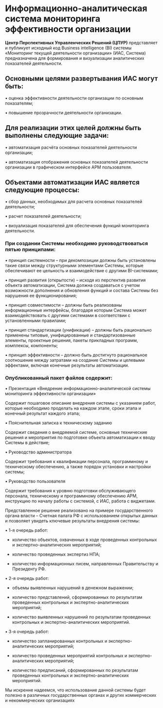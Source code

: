 # Информационно-аналитическая система мониторинга эффективности организации

**Центр Перспективных Управленческих Решений (ЦПУР)** представляет и публикует исходный код Business intelligence (BI) системы «Мониторинг текущей деятельности организации» (ИАС, Система) предназначена для формирования и визуализации аналитических показателей деятельности.

## Основными целями развертывания ИАС могут быть:

   •	оценка эффективности деятельности организации по основным показателям;
   
   •	повышение прозрачности деятельности организации.

## Для реализации этих целей должны быть выполнены следующие задачи:

   •	автоматизация расчёта основных показателей деятельности организации;
   
   •	автоматизация отображения основных показателей деятельности организации в графическом интерфейсе АРМ пользователя.

## Объектами автоматизации ИАС является следующие процессы:

   •	сбор данных, необходимых для расчета основных показателей деятельности;

   •	расчет показателей деятельности;
   
   •	визуализация показателей для обеспечения функций мониторинга деятельности.

### При создании Системы необходимо руководствоваться пятью принципами:

   •	принцип системности – при декомпозиции должны быть установлены такие связи между структурными элементами Системы, которые обеспечивают ее цельность и взаимодействие с другими BI-системами;

   •	принцип развития (открытости) – исходя из перспектив развития объекта автоматизации, Система должна создаваться с учетом возможности дополнения и обновления функций и состава Системы без нарушения ее функционирования;

   •	принцип совместимости – должны быть реализованы информационные интерфейсы, благодаря которым Система может взаимодействовать с другими системами в соответствии с установленными правилами;

   •	принцип стандартизации (унификации) – должны быть рационально применены типовые, унифицированные и стандартизованные элементы, проектные решения, пакеты прикладных программ, комплексы, компоненты;

   •	принцип эффективности – должно быть достигнуто рациональное соотношение между затратами на создание Системы и целевыми эффектами, включая конечные результаты автоматизации.

### Опубликованный пакет файлов содержит:

   •	Презентация «Внедрение информационно-аналитической системы мониторинга эффективности организации»

Содержит пошаговое описание внедрения системы с указанием работ, которые необходимо проделать на каждом этапе, сроки этапа и конечный результат каждого этапа;

   •	Пояснительная записка к техническому заданию 

Содержит сведения о внедряемой системе, основные технические решения и мероприятия по подготовке объекта автоматизации к вводу Системы в действие;

   •	Руководство администратора 

Содержит требования к квалификации персонала, программному и техническому обеспечению, а также порядок установки и настройки системы;

   •	Руководство пользователя  

Содержит требования к уровню подготовки обслуживающего персонала, техническому и программному обеспечению АРМ, инструкцию по началу работы с системой, с ИАС, работа с виджетами.

Представленное решение реализовано на примере государственного органа власти – Счетная палата РФ с использованием открытых данных и позволяет увидеть ключевые результаты внедрения системы: 

•	1-я очередь работ:
   
   -	количество объектов, охваченных в ходе проведенных контрольных и экспертно-аналитических мероприятий;
   
   -	количество проведенных экспертиз НПА;
   
   -	количество информационных писем, направленных Правительству и Президенту РФ.

•	2-я очередь работ:
   
   -	объемы выявленных нарушений в денежном выражении;
   
   -	количество представлений, сформированных по результатам проведенных контрольных и экспертно-аналитических мероприятий;
   
   -	количество выявленных нарушений по результатам проведенных контрольных и экспертно-аналитических мероприятий.

•	3-я очередь работ:
  
   -	количество запланированных контрольных и экспертно-аналитических мероприятий;
  
   -	количество проведенных мероприятий контрольных и экспертно-аналитических мероприятий;
  
   -	количество предписаний, сформированных по результатам проведенных контрольных и экспертно-аналитических мероприятий. 

Мы искренне надеемся, что использование данной системы будет полезно в различных государственных органах и других коммерческих и некоммерческих организациях
